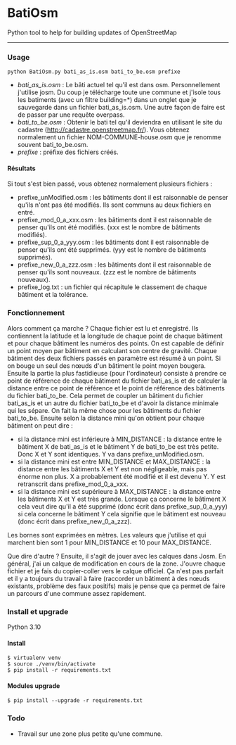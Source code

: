 # BatiOsm
Python tool to help for building updates of OpenStreetMap

---

### Usage
    python BatiOsm.py bati_as_is.osm bati_to_be.osm prefixe

  - *bati_as_is.osm* : Le bâti actuel tel qu'il est dans osm. Personnellement j'utilise josm. Du coup je télécharge toute une commune et j'isole tous les batiments (avec un filtre building=*) dans un onglet que je sauvegarde dans un fichier bati_as_is.osm.
     Une autre façon de faire est de passer par une requête overpass.
  - *bati_to_be.osm* : Obtenir le bati tel qu'il deviendra en utilisant le site du cadastre (http://cadastre.openstreetmap.fr/). 
    Vous obtenez normalement un fichier NOM-COMMUNE-house.osm que je renomme souvent bati_to_be.osm.
  - *prefixe* : préfixe des fichiers créés.
#### Résultats
Si tout s'est bien passé, vous obtenez normalement plusieurs fichiers :
- prefixe_unModified.osm : les bâtiments dont il est raisonnable de penser qu'ils n'ont pas été modifiés. Ils sont communs au deux fichiers en entré.
- prefixe_mod_0_a_xxx.osm : les bâtiments dont il est raisonnable de penser qu'ils ont été modifiés. (xxx est le nombre de bâtiments modifiés).
- prefixe_sup_0_a_yyy.osm : les bâtiments dont il est raisonnable de penser qu'ils ont été supprimés. (yyy est le nombre de bâtiments supprimés).
- prefixe_new_0_a_zzz.osm : les bâtiments dont il est raisonnable de penser qu'ils sont nouveaux. (zzz est le nombre de bâtiments nouveaux).
- prefixe_log.txt : un fichier qui récapitule le classement de chaque bâtiment et la tolérance.

### Fonctionnement

Alors comment ça marche ? Chaque fichier est lu et enregistré. Ils contiennent la latitude et la longitude de chaque point de chaque bâtiment et pour chaque bâtiment les numéros des points.
On est capable de définir un point moyen par bâtiment en calculant son centre de gravité.
Chaque bâtiment des deux fichiers passés en paramètre est résumé à un point.
Si on bouge un seul des nœuds d'un bâtiment le point moyen bougera.
Ensuite la partie la plus fastidieuse (pour l'ordinateur) consiste à prendre ce point de référence de chaque bâtiment du fichier bati_as_is et de calculer la distance entre ce point de référence et le point de référence des bâtiments du fichier bati_to_be.
Cela permet de coupler un bâtiment du fichier bati_as_is et un autre du fichier bati_to_be et d'avoir la distance minimale qui les sépare.
On fait la même chose pour les bâtiments du fichier bati_to_be. Ensuite selon la distance mini qu'on obtient pour chaque bâtiment on peut dire :
- si la distance mini est inférieure à MIN_DISTANCE : la distance entre le bâtiment X de bati_as_is et le bâtiment Y de bati_to_be est très petite.
  Donc X et Y sont identiques.
  Y va dans prefixe_unModified.osm.
- si la distance mini est entre MIN_DISTANCE et MAX_DISTANCE :
  la distance entre les bâtiments X et Y est non négligeable, mais pas énorme non plus.
  X a probablement été modifié et il est devenu Y.
  Y est retranscrit dans prefixe_mod_0_a_xxx.
- si la distance mini est supérieure à MAX_DISTANCE :
  la distance entre les bâtiments X et Y est très grande.
  Lorsque ça concerne le bâtiment X cela veut dire qu'il a été supprimé (donc écrit dans prefixe_sup_0_a_yyy) si cela concerne le bâtiment Y cela signifie que le bâtiment est nouveau (donc écrit dans prefixe_new_0_a_zzz).

Les bornes sont exprimées en mètres. Les valeurs que j'utilise et qui marchent bien sont 1 pour MIN_DISTANCE et 10 pour MAX_DISTANCE.

Que dire d'autre ? Ensuite, il s'agit de jouer avec les calques dans Josm.
En général, j'ai un calque de modification en cours de la zone.
J'ouvre chaque fichier et je fais du copier-coller vers le calque officiel.
Ça n'est pas parfait et il y a toujours du travail à faire (raccorder un bâtiment à des nœuds existants, problème des faux positifs) mais je pense que ça permet de faire un parcours d'une commune assez rapidement.


### Install et upgrade

Python 3.10
####  Install
    $ virtualenv venv
    $ source ./venv/bin/activate
    $ pip install -r requirements.txt

#### Modules upgrade
    $ pip install --upgrade -r requirements.txt

### Todo
- Travail sur une zone plus petite qu'une commune.
